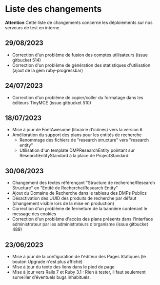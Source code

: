 # Liste des changements

**Attention** Cette liste de changements concerne les déploiements sur nos serveurs de test en interne. 

## 29/08/2023
- Correction d'un problème de fusion des comptes utilisateurs (issue gitbucket 514)
- Correction d'un problème de génération des statistiques d'utilisation (ajout de la gem ruby-progressbar)

## 24/07/2023
- Correction d'un problème de copier/coller du formatage dans les éditeurs TinyMCE (issue gitbucket 510)

## 18/07/2023
- Mise à jour de FontAwesome (librairie d'icônes) vers la version 6
- Amélioration du support des plans pour les entités de recherche
  - Renommage des fichiers de "research structure" vers "research entity"
  - Utilisation d'un template DMPResearchEntity pointant sur ResearchEntityStandard à la place de ProjectStandard

## 30/06/2023
- Changement des textes référençant "Structure de recherche/Research Structure" en "Entité de Recherche/Research Entity"
- Ajout du Domaine de Recherche dans le tableau des DMPs Publics
- Désactivation des UUID des produits de recherche par défaut (changement visible lors de la mise en production)
- Correction d'un problème de fermeture de la bannière contenant le message des cookies
- Correction d'un problème d'accès des plans présents dans l'interface administrateur par les administrateurs d'organisme (issue gitbucket 489)

## 23/06/2023
- Mise à jour de la configuration de l'éditeur des Pages Statiques (le bouton Upgrade n'est plus affiché)
- Mise à jour du texte des liens dans le pied de page
- Mise à jour vers Rails 7 et Ruby 3.1 : Rien à tester, il faut seulement surveiller d'éventuels bugs inhabituels.
